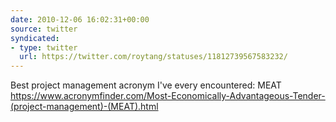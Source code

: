 ```yaml
---
date: 2010-12-06 16:02:31+00:00
source: twitter
syndicated:
- type: twitter
  url: https://twitter.com/roytang/statuses/11812739567583232/
---
```


Best project management acronym I've every encountered: MEAT https://www.acronymfinder.com/Most-Economically-Advantageous-Tender-(project-management)-(MEAT).html